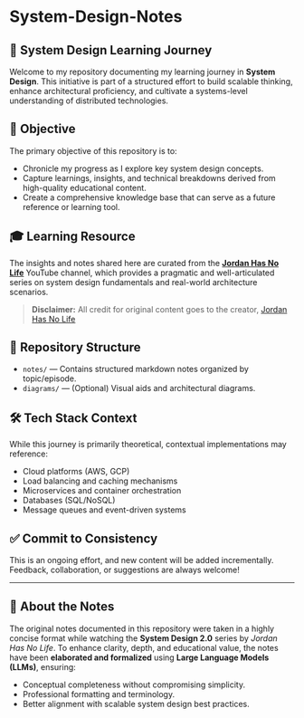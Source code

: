 
# System-Design-Notes
## 🚀 System Design Learning Journey

Welcome to my repository documenting my learning journey in **System Design**. This initiative is part of a structured effort to build scalable thinking, enhance architectural proficiency, and cultivate a systems-level understanding of distributed technologies.

## 📌 Objective
The primary objective of this repository is to:
- Chronicle my progress as I explore key system design concepts.
- Capture learnings, insights, and technical breakdowns derived from high-quality educational content.
- Create a comprehensive knowledge base that can serve as a future reference or learning tool.

## 🎓 Learning Resource
The insights and notes shared here are curated from the [**Jordan Has No Life**](https://www.youtube.com/@jordanhasnolife5163/playlists) YouTube channel, which provides a pragmatic and well-articulated series on system design fundamentals and real-world architecture scenarios.

> **Disclaimer:** All credit for original content goes to the creator, [Jordan Has No Life](https://www.youtube.com/@jordanhasnolife5163/playlists)

## 📁 Repository Structure
- `notes/` — Contains structured markdown notes organized by topic/episode.
-  `diagrams/` — (Optional) Visual aids and architectural diagrams.

## 🛠️ Tech Stack Context

While this journey is primarily theoretical, contextual implementations may reference:
- Cloud platforms (AWS, GCP)
- Load balancing and caching mechanisms
- Microservices and container orchestration
- Databases (SQL/NoSQL)
- Message queues and event-driven systems

## ✅ Commit to Consistency

This is an ongoing effort, and new content will be added incrementally. Feedback, collaboration, or suggestions are always welcome!

---
## 📝 About the Notes

The original notes documented in this repository were taken in a highly concise format while watching the **System Design 2.0** series by *Jordan Has No Life*. 
To enhance clarity, depth, and educational value, the notes have been **elaborated and formalized** using **Large Language Models (LLMs)**, ensuring:
- Conceptual completeness without compromising simplicity.
- Professional formatting and terminology.
- Better alignment with scalable system design best practices.



